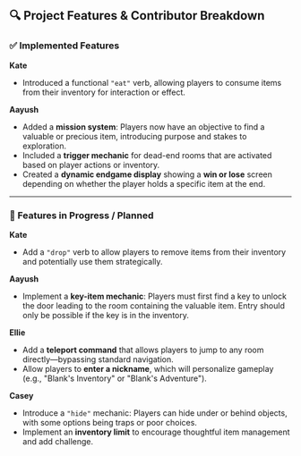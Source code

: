 ## 🔍 Project Features & Contributor Breakdown

### ✅ Implemented Features

**Kate**  
- Introduced a functional `"eat"` verb, allowing players to consume items from their inventory for interaction or effect.

**Aayush**  
- Added a **mission system**: Players now have an objective to find a valuable or precious item, introducing purpose and stakes to exploration.  
- Included a **trigger mechanic** for dead-end rooms that are activated based on player actions or inventory.  
- Created a **dynamic endgame display** showing a **win or lose** screen depending on whether the player holds a specific item at the end.

---

### 🧠 Features in Progress / Planned

**Kate**  
- Add a `"drop"` verb to allow players to remove items from their inventory and potentially use them strategically.

**Aayush**  
- Implement a **key-item mechanic**: Players must first find a key to unlock the door leading to the room containing the valuable item. Entry should only be possible if the key is in the inventory.

**Ellie**  
- Add a **teleport command** that allows players to jump to any room directly—bypassing standard navigation.  
- Allow players to **enter a nickname**, which will personalize gameplay (e.g., "Blank's Inventory" or "Blank's Adventure").

**Casey**  
- Introduce a `"hide"` mechanic: Players can hide under or behind objects, with some options being traps or poor choices.  
- Implement an **inventory limit** to encourage thoughtful item management and add challenge.
